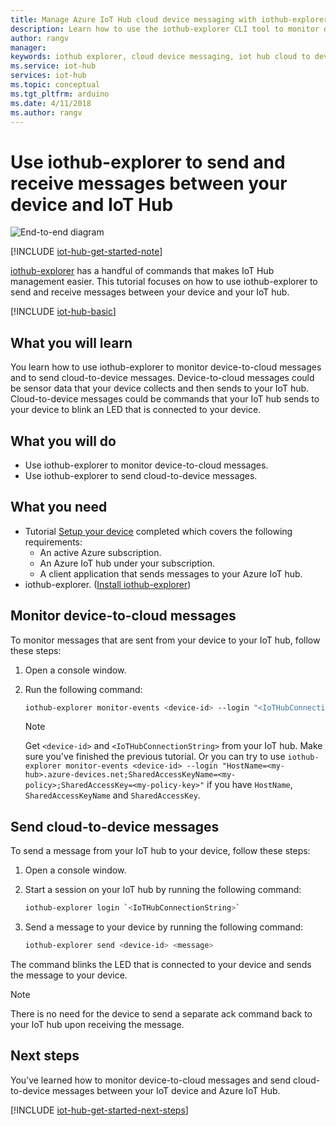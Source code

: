 ```yaml
---
title: Manage Azure IoT Hub cloud device messaging with iothub-explorer | Microsoft Docs
description: Learn how to use the iothub-explorer CLI tool to monitor device to cloud (D2C) messages and send cloud to device (C2D) messages in Azure IoT Hub.
author: rangv
manager: 
keywords: iothub explorer, cloud device messaging, iot hub cloud to device, cloud to device messaging
ms.service: iot-hub
services: iot-hub
ms.topic: conceptual
ms.tgt_pltfrm: arduino
ms.date: 4/11/2018
ms.author: rangv
---
```


# Use iothub-explorer to send and receive messages between your device and IoT Hub

![End-to-end diagram](media/iot-hub-get-started-e2e-diagram/2.png)

[!INCLUDE [iot-hub-get-started-note](../../includes/iot-hub-get-started-note.md)]

[iothub-explorer](https://github.com/azure/iothub-explorer) has a handful of commands that makes IoT Hub management easier. This tutorial focuses on how to use iothub-explorer to send and receive messages between your device and your IoT hub.

[!INCLUDE [iot-hub-basic](../../includes/iot-hub-basic-partial.md)]

## What you will learn

You learn how to use iothub-explorer to monitor device-to-cloud messages and to send cloud-to-device messages. Device-to-cloud messages could be sensor data that your device collects and then sends to your IoT hub. Cloud-to-device messages could be commands that your IoT hub sends to your device to blink an LED that is connected to your device.

## What you will do

- Use iothub-explorer to monitor device-to-cloud messages.
- Use iothub-explorer to send cloud-to-device messages.

## What you need

- Tutorial [Setup your device](iot-hub-raspberry-pi-kit-node-get-started.md) completed which covers the following requirements:
  - An active Azure subscription.
  - An Azure IoT hub under your subscription.
  - A client application that sends messages to your Azure IoT hub.
- iothub-explorer. ([Install iothub-explorer](https://github.com/azure/iothub-explorer))

## Monitor device-to-cloud messages

To monitor messages that are sent from your device to your IoT hub, follow these steps:

1. Open a console window.
1. Run the following command:

   ```bash
   iothub-explorer monitor-events <device-id> --login "<IoTHubConnectionString>"
   ```

   > [!Note]
   > Get `<device-id>` and `<IoTHubConnectionString>` from your IoT hub. Make sure you've finished the previous tutorial. Or you can try to use `iothub-explorer monitor-events <device-id> --login "HostName=<my-hub>.azure-devices.net;SharedAccessKeyName=<my-policy>;SharedAccessKey=<my-policy-key>"` if you have `HostName`, `SharedAccessKeyName` and `SharedAccessKey`.

## Send cloud-to-device messages

To send a message from your IoT hub to your device, follow these steps:

1. Open a console window.
1. Start a session on your IoT hub by running the following command:

   ```bash
   iothub-explorer login `<IoTHubConnectionString>`
   ```

1. Send a message to your device by running the following command:

   ```bash
   iothub-explorer send <device-id> <message>
   ```

The command blinks the LED that is connected to your device and sends the message to your device.

> [!Note]
> There is no need for the device to send a separate ack command back to your IoT hub upon receiving the message.

## Next steps

You’ve learned how to monitor device-to-cloud messages and send cloud-to-device messages between your IoT device and Azure IoT Hub.

[!INCLUDE [iot-hub-get-started-next-steps](../../includes/iot-hub-get-started-next-steps.md)]
